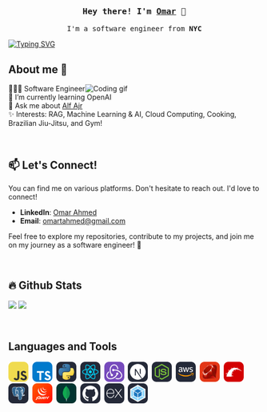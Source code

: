 <!-- Intro  -->
<h3 align="center">
  <samp> Hey there! I'm <b><a target="_blank" href="https://omar-t-ahmed.github.io/portfolio-site/">Omar</a></b> 👋 
  </samp>
</h3>

<p align="center"> 
  <samp>
    I'm a software engineer from <b>NYC</b> 
  </samp>
</p>

<p align="justify">
  <a href="https://git.io/typing-svg">
    <img src="https://readme-typing-svg.demolab.com?font=Fira+Code&pause=1000&color=50C878&width=400&lines=Full+Stack+Development;Algorithm+Development;Cloud+Services+and+Integration;API+Development+and+Integration;..." alt="Typing SVG">
  </a>
</p>

<!-- About Section -->
## About me 🤙

<p>
 <img align="right" width="350" src="/assets/programmer.gif" alt="Coding gif" />
  
👩🏻‍💻  Software Engineer
<br/>
🔭  I’m currently learning OpenAI
<br/>
💬  Ask me about [Alf Ajr](https://www.alf-ajr.com/)
<br/>
✨  Interests: RAG, Machine Learning & AI, Cloud Computing, Cooking, Brazilian Jiu-Jitsu, and Gym!
<br/>

</p>

<br/>

## 📫 Let's Connect!

You can find me on various platforms. Don't hesitate to reach out. I'd love to connect!

- **LinkedIn**: [Omar Ahmed](https://www.linkedin.com/in/omar-ahmed-software-engineer)
- **Email**: [omartahmed@gmail.com](mailto:omartahmed@gmail.com)

Feel free to explore my repositories, contribute to my projects, and join me on my journey as a software engineer! 🤝

<br/>

## 🔥 Github Stats

  <a href="https://github.com/Giingu"><img width="50%" src="https://github-readme-stats.vercel.app/api?username=omar-t-ahmed&theme=radical&title_color=ff3068?"></a>
  <a href="https://github.com/Giingu"><img width="50%" src="http://github-readme-streak-stats.herokuapp.com/?user=omar-t-ahmedu&theme=radical&date_format=M%20j%5B%2C%20Y%5D&ring=ff3068&fire=ff3068&sideNums=ff3068"></a>

<br/>

## Languages and Tools
<img src="https://github.com/tandpfun/skill-icons/blob/main/icons/JavaScript.svg" title="JavaScript" alt="JavaScript" width="40" height="40"/>&nbsp;
<img src="https://github.com/tandpfun/skill-icons/blob/main/icons/TypeScript.svg" title="TypeScript" alt="TypeScript" width="40" height="40"/>&nbsp;
<img src="https://github.com/tandpfun/skill-icons/blob/main/icons/Python-Dark.svg" title="Python" alt="Python" width="40" height="40"/>&nbsp;
<img src="https://github.com/tandpfun/skill-icons/blob/main/icons/React-Dark.svg" title="React" alt="React" width="40" height="40"/>&nbsp;
<img src="https://github.com/tandpfun/skill-icons/blob/main/icons/Redux.svg" title="Redux" alt="Redux" width="40" height="40"/>&nbsp;
<img src="https://github.com/tandpfun/skill-icons/blob/main/icons/NextJS-Dark.svg" title="NextJS" alt="NextJS" width="40" height="40"/>&nbsp;
<img src="https://github.com/tandpfun/skill-icons/blob/main/icons/NodeJS-Dark.svg" title="Node.js" alt="Node.js" width="40" height="40"/>&nbsp;
<img src="https://github.com/tandpfun/skill-icons/blob/main/icons/AWS-Dark.svg" title="AWS" alt="AWS" width="40" height="40"/>&nbsp;
<img src="https://github.com/tandpfun/skill-icons/blob/main/icons/Ruby.svg" title="Ruby" alt="Ruby" width="40" height="40"/>&nbsp;
<img src="https://github.com/tandpfun/skill-icons/blob/main/icons/Rails.svg" title="Rails" alt="Rails" width="40" height="40"/>&nbsp;
<img src="https://github.com/tandpfun/skill-icons/blob/main/icons/PostgreSQL-Dark.svg" title="PostgreSQL" alt="PostgreSQL" width="40" height="40"/>&nbsp;
<img src="https://github.com/tandpfun/skill-icons/blob/main/icons/JQuery.svg" title="jQuery" alt="jQuery" width="40" height="40"/>&nbsp;
<img src="https://github.com/tandpfun/skill-icons/blob/main/icons/MongoDB.svg" title="MongoDB" alt="MongoDB" width="40" height="40"/>&nbsp;
<img src="https://github.com/tandpfun/skill-icons/blob/main/icons/Github-Dark.svg" title="GitHub" alt="GitHub" width="40" height="40"/>&nbsp;
<img src="https://github.com/tandpfun/skill-icons/blob/main/icons/ExpressJS-Dark.svg" title="Express.js" alt="Express.js" width="40" height="40"/>&nbsp;
<img src="https://github.com/tandpfun/skill-icons/blob/main/icons/Webpack-Dark.svg" title="Webpack" alt="Webpack" width="40" height="40"/>&nbsp;

<br/>


